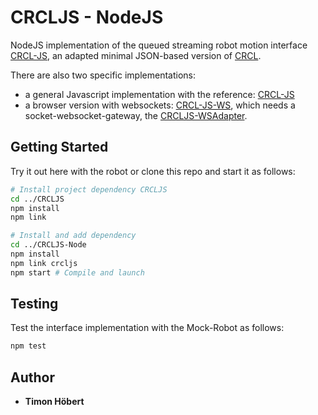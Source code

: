 # CRCLJS - NodeJS

NodeJS implementation of the queued streaming robot motion interface [CRCL-JS](https://github.com/PRIARobotics/CRCLJS), an adapted minimal JSON-based version of [CRCL](https://github.com/ros-industrial/crcl/blob/master/doc/Reference.md).

There are also two specific implementations:

- a general Javascript implementation with the reference: [CRCL-JS](https://github.com/PRIARobotics/CRCLJS)
- a browser version with websockets: [CRCL-JS-WS](https://github.com/prIArobotics/CRCLJS-ws), which needs a socket-websocket-gateway, the [CRCLJS-WSAdapter](https://github.com/PRIARobotics/CRCLJS-WSAdapter).

## Getting Started

Try it out here with the robot or clone this repo and start it as follows:

```bash
# Install project dependency CRCLJS
cd ../CRCLJS
npm install
npm link

# Install and add dependency
cd ../CRCLJS-Node
npm install
npm link crcljs
npm start # Compile and launch 
```

## Testing

Test the interface implementation with the Mock-Robot as follows:

```bash
npm test
```

## Author

* **Timon Höbert**
